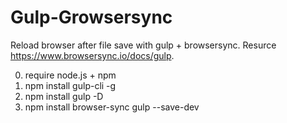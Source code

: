 # Gulp-Growsersync
Reload browser after file save with gulp + browsersync. Resurce https://www.browsersync.io/docs/gulp.

0. require node.js + npm
1. npm install gulp-cli -g
2. npm install gulp -D
3. npm install browser-sync gulp --save-dev
